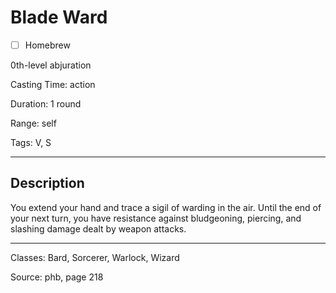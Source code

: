 # Blade Ward

- [ ] Homebrew

0th-level abjuration

Casting Time: action

Duration: 1 round

Range: self

Tags: V, S

---

## Description
You extend your hand and trace a sigil of warding in the air. Until the end of your next turn, you have resistance against bludgeoning, piercing, and slashing damage dealt by weapon attacks.

---

Classes: Bard, Sorcerer, Warlock, Wizard

Source: phb, page 218
